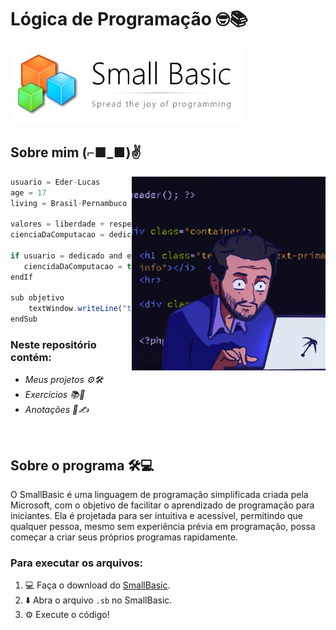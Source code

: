 # Lógica de Programação 🤓📚

![Logo do SmallBasic](images/smallBasic-logo.jpg)

## Sobre mim (⌐■_■)✌

<img align="right" src="images/programando.gif" width="310" height="310">

~~~javascript
usuario = Eder-Lucas
age = 17
living = Brasil-Pernambuco

valores = liberdade + respeito
cienciaDaComputacao = dedicacao + estudos

if usuario = dedicado and estudioso then
   ciencidaDaComputacao = true
endIf

sub objetivo
    textWindow.writeLine("tornar a vida mais prática")
endSub

~~~
### Neste repositório contém:
 - _Meus projetos ⚙️🛠️_<br>
 - _Exercícios 📚🧠_<br>
 - _Anotações 📝✍️_<br></p>

<br>

## Sobre o programa 🛠️💻

O SmallBasic é uma linguagem de programação simplificada criada pela Microsoft, com o objetivo de facilitar o aprendizado de programação para iniciantes. Ela é projetada para ser intuitiva e acessível, permitindo que qualquer pessoa, mesmo sem experiência prévia em programação, possa começar a criar seus próprios programas rapidamente.

### Para executar os arquivos:

1. 💻 Faça o download do [SmallBasic](https://smallbasic-publicwebsite.azurewebsites.net/).
2. ⬇️ Abra o arquivo `.sb` no SmallBasic.
3. ⚙️ Execute o código!




 

